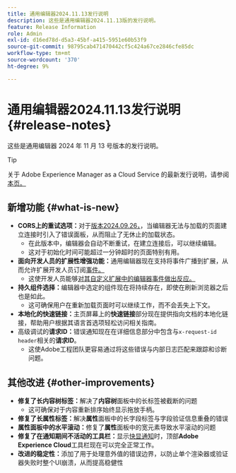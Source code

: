 ```yaml
---
title: 通用编辑器2024.11.13发行说明
description: 这些是通用编辑器2024.11.13版的发行说明。
feature: Release Information
role: Admin
exl-id: d16ed78d-d5a3-45bf-a415-5951e60b53f9
source-git-commit: 98795cab471470442cf5c424a67ce2846cfe85dc
workflow-type: tm+mt
source-wordcount: '370'
ht-degree: 9%

---
```



# 通用编辑器2024.11.13发行说明 {#release-notes}

这些是通用编辑器 2024 年 11 月 13 号版本的发行说明。

>[!TIP]
>
>关于 Adob&#x200B;&#x200B;e Experience Manager as a Cloud Service 的最新发行说明，请参阅[本页。](/help/release-notes/release-notes-cloud/release-notes-current.md)

## 新增功能 {#what-is-new}

* **CORS上的重试选项：**&#x200B;对于[版本2024.09.26，](/help/release-notes/universal-editor/2024/2024-09-26.md)，当编辑器无法与加载的页面建立连接时引入了错误面板，从而阻止了无休止的加载状态。
   * 在此版本中，编辑器会自动不断重试，在建立连接后，可以继续编辑。
   * 这对于初始化时间可能超过一分钟超时的页面特别有用。
* **面向开发人员的扩展性增强功能：**&#x200B;通用编辑器现在支持将事件广播到扩展，从而允许扩展开发人员订阅[事件。](/help/implementing/universal-editor/events.md)
   * 这使开发人员能够[对其自定义扩展中的编辑器事件做出反应。](/help/implementing/universal-editor/customizing.md#extending)
* **持久组件选择：**&#x200B;编辑器中选定的组件现在将持续存在，即使在刷新浏览器之后也是如此。
   * 这可确保用户在重新加载页面时可以继续工作，而不会丢失上下文。
* **本地化的快速链接：**&#x200B;主页屏幕上的&#x200B;**快速链接**&#x200B;部分现在提供指向文档的本地化链接，帮助用户根据其语言首选项轻松访问相关指南。
* 高级调试的&#x200B;**请求ID：**&#x200B;错误通知现在在详细信息部分中包含与`x-request-id header`相关的&#x200B;**请求ID**。
   * 这使Adobe工程团队更容易通过将这些错误与内部日志匹配来跟踪和诊断问题。

## 其他改进 {#other-improvements}

* **修复了长内容树标签：**&#x200B;解决了&#x200B;**内容树**&#x200B;面板中的长标签被截断的问题
   * 这可确保对于内容重新排序始终显示拖放手柄。
* **修复了长属性标签：**&#x200B;解决&#x200B;**属性**&#x200B;面板中的长字段标签与字段验证信息重叠的错误
* **属性面板中的水平滚动：**&#x200B;修复了&#x200B;**属性**&#x200B;面板中的宽元素导致水平滚动的问题
* **修复了在通知期间不活动的工具栏：**&#x200B;显示[快显通知](https://spectrum.adobe.com/page/toast/)时，顶部&#x200B;**Adobe Experience Cloud**&#x200B;工具栏现在可以完全正常工作。
* **改进的稳定性：**&#x200B;添加了用于处理意外值的错误边界，以防止单个渲染器或验证器失败时整个UI崩溃，从而提高稳健性
